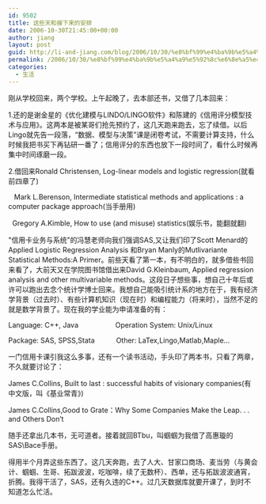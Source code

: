 ```yaml
---
id: 9502
title: 这些天和接下来的安排
date: 2006-10-30T21:45:00+00:00
author: jiang
layout: post
guid: http://li-and-jiang.com/blog/2006/10/30/%e8%bf%99%e4%ba%9b%e5%a4%a9%e5%92%8c%e6%8e%a5%e4%b8%8b%e6%9d%a5%e7%9a%84%e5%ae%89%e6%8e%92/
permalink: /2006/10/30/%e8%bf%99%e4%ba%9b%e5%a4%a9%e5%92%8c%e6%8e%a5%e4%b8%8b%e6%9d%a5%e7%9a%84%e5%ae%89%e6%8e%92/
categories:
  - 生活
---
```

刚从学校回来，两个学校。上午起晚了，去本部还书，又借了几本回来： 

1.还的是谢金星的《优化建模与LINDO/LINGO软件》和陈建的《信用评分模型技术与应用》。这两本是被某哥们抢先预约了，这几天跑来跑去，忘了续借。以后Lingo就先告一段落，“数据、模型与决策”课是闭卷考试，不需要计算支持，什么时候我把书买下再钻研一番了；信用评分的东西也放下一段时间了，看什么时候再集中时间琢磨一段。  

2.借回来Ronald Christensen, Log-linear models and logistic regression(就看前四章了) 

   Mark L.Berenson, Intermediate statistical methods and applications : a computer package approach(当手册用) 

  Gregory A.Kimble, How to use (and misuse) statistics(娱乐书，能翻就翻) 

"信用卡业务与系统"的冯慧老师向我们强调SAS,又让我们印了Scott Menard的Applied Logistic Regression Analysis 和Bryan Manly的Mutlivariante Statistical Methods:A Primer。前些天看了第一本，有不明白的，就多借些书回来看了，大前天又在学院图书馆借出来David G.Kleinbaum, Applied regression analysis and other multivariable methods。这段日子想些事，想自己十年后或许可以跑出去念个统计学博士回来。我想自己能吸引统计系的地方在于，我有经济学背景（过去时）、有些计算机知识（现在时）和编程能力（将来时），当然不足的就是数学背景了。现在我的学业能为申请准备的有： 

Language: C++, Java                   Operation System: Unix/Linux 

Package: SAS, SPSS,Stata           Other: LaTex,Lingo,Matlab,Maple&#8230; 

一门信用卡课引我这么多事，还有一个读书活动，手头印了两本书，只看了两章，不久就要讨论了： 

James C.Collins, Built to last : successful habits of visionary companies(有中文版，叫《基业常青》) 

James C.Collins,Good to Grate：Why Some Companies Make the Leap. . . and Others Don&#8217;t 

随手还拿出几本书，无可道者。接着就回BTbu，叫蝈蝈为我借了高惠璇的SAS\Bace手册。 

得用半个月弄这些东西了。这几天奔跑，去了人大、甘家口商场、麦当劳（与黄会计、蝈蝈、生哥、拓跋波波，吃咖啡，续了无数杯）、西单，还与拓跋波波通宵，折腾。我得干活了，SAS，还有久违的C++。过几天数据库就要开课了，到时不知道怎么忙活。